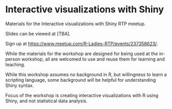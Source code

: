 # Interactive visualizations with Shiny

Materials for the Interactive visualizations with Shiny RTP meetup. 

Slides can be viewed at [TBA].

Sign up at https://www.meetup.com/R-Ladies-RTP/events/237358623/.

While the materials for the workshop are designed for being used at the in-person 
workshop, all are welcomed to use and reuse them for learning and teaching.

While this workshop assumes no background in R, but willingness to learn a scripting
language, some background will be helpful for understanding Shiny syntax.

Focus of the workshop is creating interactive visualizations with R using Shiny, and not statistical data analysis.